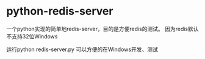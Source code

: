 # python-redis-server
一个python实现的简单地redis-server，目的是方便redis的测试。
因为redis默认不支持32位Windows

运行python redis-server.py
可以方便的在Windows开发、测试
